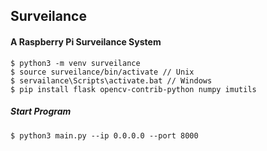 ## Surveilance

#### A Raspberry Pi Surveilance System

```shell
$ python3 -m venv surveilance
$ source surveilance/bin/activate // Unix
$ servailance\Scripts\activate.bat // Windows
$ pip install flask opencv-contrib-python numpy imutils
```

##### Start Program
```shell
$ python3 main.py --ip 0.0.0.0 --port 8000
```
